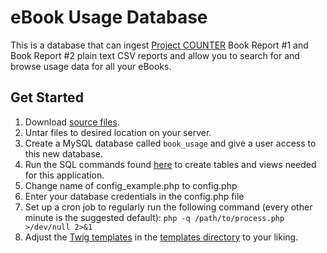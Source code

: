 # eBook Usage Database #

This is a database that can ingest [Project COUNTER][] Book Report #1 and Book Report #2 plain text CSV reports and allow you to search for and browse usage data for all your eBooks.

## Get Started ##

1. Download [source files][].
2. Untar files to desired location on your server.
3. Create a MySQL database called `book_usage` and give a user access to this new database.
4. Run the SQL commands found [here](documentation/schema.sql) to create tables and views needed for this application.
5. Change name of config_example.php to config.php
6. Enter your database credentials in the config.php file
7. Set up a cron job to regularly run the following command (every other minute is the suggested default):
        ```php -q /path/to/process.php >/dev/null 2>&1```
8. Adjust the [Twig templates][] in the [templates directory](templates) to your liking.

[Project COUNTER]: http://www.projectcounter.org/
[source files]: https://github.com/jaredhowland/Ebook-Usage-Database/archive/v1.1.tar.gz
[Twig templates]: http://twig.sensiolabs.org/